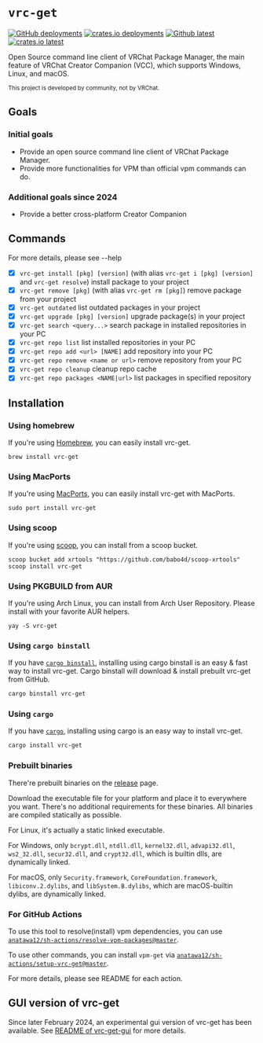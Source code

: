 `vrc-get`
====

[![GitHub deployments][shields-github-deploy]][release]
[![crates.io deployments][shields-crates-io-deploy]][crates-io]
[![Github latest][shields-github-version]][release]
[![crates.io latest][shields-crates-io-version]][crates-io]

Open Source command line client of VRChat Package Manager, 
the main feature of VRChat Creator Companion (VCC), which supports Windows, Linux, and macOS.

<small>This project is developed by community, not by VRChat.</small>

## Goals

### Initial goals

- Provide an open source command line client of VRChat Package Manager.
- Provide more functionalities for VPM than official vpm commands can do.

### Additional goals since 2024
- Provide a better cross-platform Creator Companion

## Commands

For more details, please see --help

- [x] `vrc-get install [pkg] [version]` (with alias `vrc-get i [pkg] [version]` and `vrc-get resolve`) 
  install package to your project
- [x] `vrc-get remove [pkg]` (with alias `vrc-get rm [pkg]`) remove package from your project
- [x] `vrc-get outdated` list outdated packages in your project
- [x] `vrc-get upgrade [pkg] [version]` upgrade package(s) in your project
- [x] `vrc-get search <query...>` search package in installed repositories in your PC
- [x] `vrc-get repo list` list installed repositories in your PC
- [x] `vrc-get repo add <url> [NAME]` add repository into your PC
- [x] `vrc-get repo remove <name or url>` remove repository from your PC
- [x] `vrc-get repo cleanup` cleanup repo cache
- [x] `vrc-get repo packages <NAME|url>` list packages in specified repository

## Installation

### Using homebrew

If you're using [Homebrew](https://brew.sh/), you can easily install vrc-get.

```
brew install vrc-get
```

### Using MacPorts

If you're using [MacPorts](https://www.macports.org/), you can easily install vrc-get with MacPorts.

```
sudo port install vrc-get
```

### Using scoop

If you're using [scoop](https://scoop.sh/), you can install from a scoop bucket.

```
scoop bucket add xrtools "https://github.com/babo4d/scoop-xrtools"
scoop install vrc-get
```

### Using PKGBUILD from AUR

If you're using Arch Linux, you can install from Arch User Repository.
Please install with your favorite AUR helpers.

```
yay -S vrc-get
```

### Using `cargo binstall`

If you have [`cargo binstall`][cargo-binstall], installing using cargo binstall is an easy & fast way to install vrc-get.
Cargo binstall will download & install prebuilt vrc-get from GitHub.

```bash
cargo binstall vrc-get
```

### Using `cargo`

If you have [`cargo`][cargo], installing using cargo is an easy way to install vrc-get.

```bash
cargo install vrc-get
```

### Prebuilt binaries

There're prebuilt binaries on the [release] page.

Download the executable file for your platform and place it to everywhere you want.
There's no additional requirements for these binaries. All binaries are compiled statically as possible.

For Linux, it's actually a static linked executable.

For Windows, only `bcrypt.dll`, `ntdll.dll`, `kernel32.dll`, `advapi32.dll`, `ws2_32.dll`, `secur32.dll`, 
and `crypt32.dll`, which is builtin dlls, are dynamically linked.

For macOS, only `Security.framework`, `CoreFoundation.framework`, `libiconv.2.dylibs`, and `libSystem.B.dylibs`, 
which are macOS-builtin dylibs, are dynamically linked.

### For GitHub Actions

To use this tool to resolve(install) vpm dependencies, you can use 
[`anatawa12/sh-actions/resolve-vpm-packages@master`][resolve-vpm-packages].

To use other commands, you can install `vpm-get` via [`anatawa12/sh-actions/setup-vrc-get@master`][setup-vrc-get].

For more details, please see README for each action.

## GUI version of vrc-get

Since later February 2024, an experimental gui version of vrc-get has been available.
See [README of vrc-get-gui](./vrc-get-gui/README.md) for more details.

[shields-github-deploy]: https://img.shields.io/github/deployments/anatawa12/vrc-get/master%20branch?label=github%20deployment
[shields-crates-io-deploy]: https://img.shields.io/github/deployments/anatawa12/vrc-get/crates.io?label=crates.io%20deployment
[shields-github-version]: https://img.shields.io/github/v/release/anatawa12/vrc-get
[shields-crates-io-version]: https://img.shields.io/crates/v/vrc-get

[cargo]: https://github.com/rust-lang/cargo/
[cargo-binstall]: https://github.com/cargo-bins/cargo-binstall#cargo-binaryinstall
[release]: https://github.com/anatawa12/vrc-get/releases/latest
[resolve-vpm-packages]: https://github.com/anatawa12/sh-actions/tree/master/resolve-vpm-packages
[setup-vrc-get]: https://github.com/anatawa12/sh-actions/tree/master/setup-vrc-get
[crates-io]: https://crates.io/crates/vrc-get
